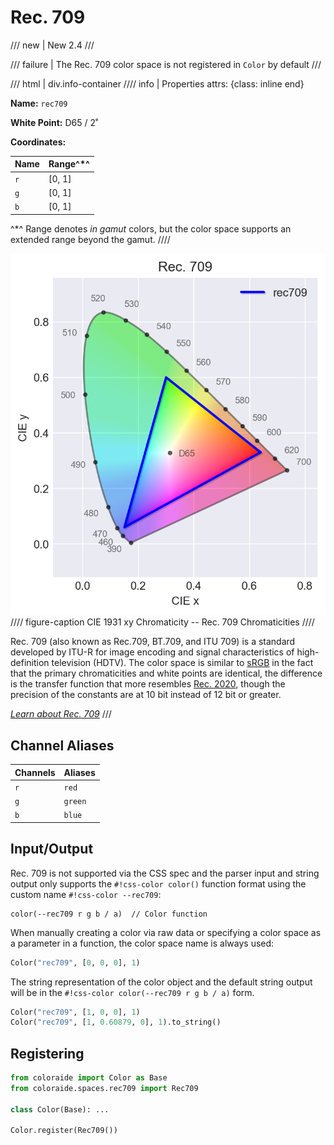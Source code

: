 # Rec. 709

/// new | New 2.4
///

/// failure | The Rec. 709 color space is not registered in `Color` by default
///

/// html | div.info-container
//// info | Properties
    attrs: {class: inline end}

**Name:** `rec709`

**White Point:** D65 / 2˚

**Coordinates:**

Name | Range^\*^
---- | -----
`r`  | [0, 1]
`g`  | [0, 1]
`b`  | [0, 1]

^\*^ Range denotes _in gamut_ colors, but the color space supports an extended range beyond the gamut.
////

![sRGB](../images/rec709.png)
//// figure-caption
CIE 1931 xy Chromaticity -- Rec. 709 Chromaticities
////

Rec. 709 (also known as Rec.709, BT.709, and ITU 709) is a standard developed by ITU-R for image encoding and signal
characteristics of high-definition television (HDTV). The color space is similar to [sRGB](./srgb.md) in the fact that
the primary chromaticities and white points are identical, the difference is the transfer function that more resembles
[Rec. 2020](./rec2020.md), though the precision of the constants are at 10 bit instead of 12 bit or greater.

_[Learn about Rec. 709](https://en.wikipedia.org/wiki/Rec._709)_
///

## Channel Aliases

Channels | Aliases
-------- | -------
`r`      | `red`
`g`      | `green`
`b`      | `blue`

## Input/Output

Rec. 709 is not supported via the CSS spec and the parser input and string output only supports the
`#!css-color color()` function format using the custom name `#!css-color --rec709`:

```css-color
color(--rec709 r g b / a)  // Color function
```

When manually creating a color via raw data or specifying a color space as a parameter in a function, the color
space name is always used:

```py
Color("rec709", [0, 0, 0], 1)
```

The string representation of the color object and the default string output will be in the
`#!css-color color(--rec709 r g b / a)` form.

```py play
Color("rec709", [1, 0, 0], 1)
Color("rec709", [1, 0.60879, 0], 1).to_string()
```

## Registering

```py
from coloraide import Color as Base
from coloraide.spaces.rec709 import Rec709

class Color(Base): ...

Color.register(Rec709())
```
